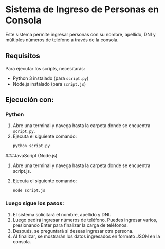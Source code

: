 # Sistema de Ingreso de Personas en Consola

Este sistema permite ingresar personas con su nombre, apellido, DNI y múltiples números de teléfono a través de la consola.

## Requisitos

Para ejecutar los scripts, necesitarás:
- Python 3 instalado (para `script.py`)
- Node.js instalado (para `script.js`)

## Ejecución con:

### Python
1. Abre una terminal y navega hasta la carpeta donde se encuentra `script.py`.
2. Ejecuta el siguiente comando:
   ```sh
   python script.py
   ```
   
###JavaScript (Node.js)
1. Abre una terminal y navega hasta la carpeta donde se encuentra script.js.
2. Ejecuta el siguiente comando:

   ```sh
   node script.js
   ```
### Luego sigue los pasos:

1. El sistema solicitará el nombre, apellido y DNI.
2. Luego pedirá ingresar números de teléfono. Puedes ingresar varios, presionando Enter para finalizar la carga de teléfonos.
3. Después, se preguntará si deseas ingresar otra persona.
4. Al finalizar, se mostrarán los datos ingresados en formato JSON en la consola.
